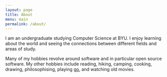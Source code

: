 ```yaml
---
layout: page
title: About
menu: main
permalink: /about/
---
```

I am an undergraduate studying Computer Science at BYU. I enjoy learning about the world and seeing the connections between different fields and areas of study. 

Many of my hobbies revolve around software and in particular open source software. My other hobbies include reading, hiking, camping, cooking, drawing, philosophising, playing [go](https://en.wikipedia.org/wiki/Go_(game)), and watching old movies.
